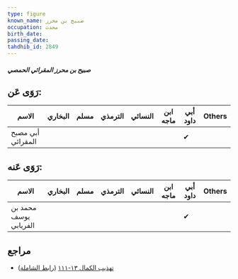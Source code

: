 ```yaml
---
type: figure
known_name: صبيح بن محرز
occupation: محدث
birth_date:
passing_date:
tahdhib_id: 2849
---
```

##### صبيح بن محرز المقرائي الحمصي

## رَوَى عَن:
| الاسم             | البخاري | مسلم | الترمذي | النسائي | ابن ماجه | أبي داود | Others |
| ----------------- | ------- | ---- | ------- | ------- | -------- | -------- | ------ |
| أبي مصبح المقرائي |         |      |         |         |          | ✔        |        |
## رَوَى عَنه:
| الاسم                 | البخاري | مسلم | الترمذي | النسائي | ابن ماجه | أبي داود | Others |
| --------------------- | ------- | ---- | ------- | ------- | -------- | -------- | ------ |
| محمد بن يوسف الفريابي |         |      |         |         |          | ✔        |        |
## مراجع
- [تهذيب الكمال ١٣-١١١](obsidian://open?vault=Tahdhib-al-Kamal&file=Figures/٢٨٤٩-صبيح%20بن%20محرز%20المقرائي%20الحمصي) ([رابط الشاملة](https://shamela.ws/book/3722/6492))